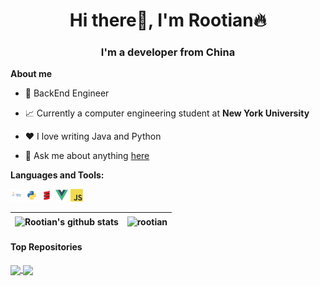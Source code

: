 <h1 align="center">Hi there👋, I'm Rootian🔥</h1>

<h3 align="center">I'm a developer from China</h3>

**About me**

- 💼 BackEnd Engineer

- 📈 Currently a computer engineering student at **New York University**

- ❤️ I love writing Java and Python

- 💬 Ask me about anything [here](https://github.com/rootian/rootian/issues)



**Languages and Tools:**  

<code><img height="20" src="https://raw.githubusercontent.com/github/explore/80688e429a7d4ef2fca1e82350fe8e3517d3494d/topics/java/java.png"></code>
<code><img height="20" src="https://raw.githubusercontent.com/github/explore/80688e429a7d4ef2fca1e82350fe8e3517d3494d/topics/python/python.png"></code>
<code><img height="20" src="https://raw.githubusercontent.com/github/explore/80688e429a7d4ef2fca1e82350fe8e3517d3494d/topics/scala/scala.png"></code>
<code><img height="20" src="https://raw.githubusercontent.com/github/explore/5c058a388828bb5fde0bcafd4bc867b5bb3f26f3/topics/vue/vue.png"></code>
<code><img height="20" src="https://raw.githubusercontent.com/github/explore/80688e429a7d4ef2fca1e82350fe8e3517d3494d/topics/javascript/javascript.png"></code>    


|<img align="center" src="https://github-readme-stats.vercel.app/api?username=rootian&show_icons=true&include_all_commits=true&theme=buefy&hide_border=true" alt="Rootian's github stats" /></a> | <img align="center" src="https://github-readme-stats.vercel.app/api/top-langs/?username=rootian&hide=HTML,CSS,TSQL&layout=compact&theme=buefy&hide_border=true" alt="rootian"/></a> |
| ------------- | ------------- |

#### Top Repositories


<a href="https://github.com/Rootian/TraceAndPing">
  <img align="center" src="https://github-readme-stats.vercel.app/api/pin/?username=Rootian&repo=TraceAndPing&theme=buefy" />
</a>
<a href="https://github.com/Rootian/TM_Image_Classifier">
  <img align="center" src="https://github-readme-stats.vercel.app/api/pin/?username=rootian&repo=TM_Image_Classifier&theme=buefy" />
</a>

<br />
<br />

<!-- <a href="https://twitter.com/anuraghazru">
  <img align="right" alt="Anurag Hazra | Twitter" width="21px" src="https://raw.githubusercontent.com/anuraghazra/anuraghazra/master/assets/twitter.svg" />
</a>
<a href="https://codesandbox.io/u/anuraghazra">
  <img align="right" alt="Anurag Hazra | CodeSandbox" width="20px" src="https://raw.githubusercontent.com/anuraghazra/anuraghazra/master/assets/codesandbox.svg" />
</a> -->
